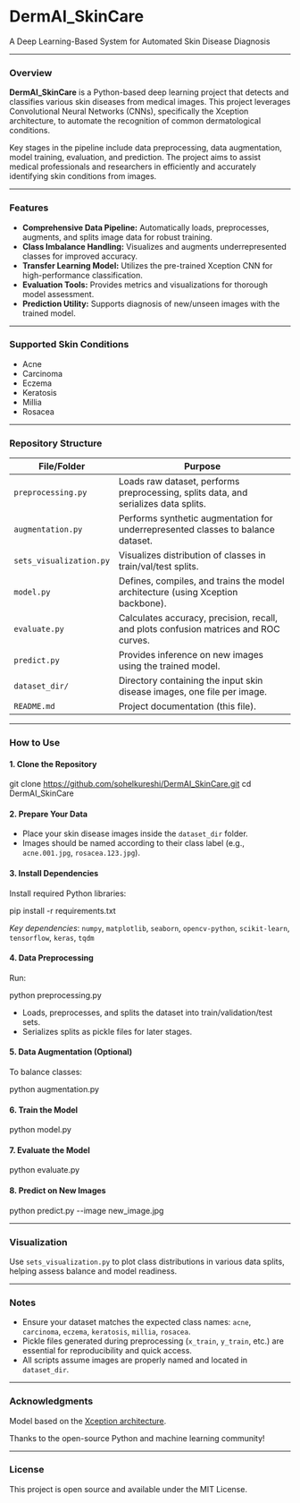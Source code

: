 # DermAI_SkinCare

A Deep Learning-Based System for Automated Skin Disease Diagnosis

---

### Overview

**DermAI_SkinCare** is a Python-based deep learning project that detects and classifies various skin diseases from medical images. This project leverages Convolutional Neural Networks (CNNs), specifically the Xception architecture, to automate the recognition of common dermatological conditions. 

Key stages in the pipeline include data preprocessing, data augmentation, model training, evaluation, and prediction. The project aims to assist medical professionals and researchers in efficiently and accurately identifying skin conditions from images.

---

### Features

- **Comprehensive Data Pipeline:** Automatically loads, preprocesses, augments, and splits image data for robust training.
- **Class Imbalance Handling:** Visualizes and augments underrepresented classes for improved accuracy.
- **Transfer Learning Model:** Utilizes the pre-trained Xception CNN for high-performance classification.
- **Evaluation Tools:** Provides metrics and visualizations for thorough model assessment.
- **Prediction Utility:** Supports diagnosis of new/unseen images with the trained model.

---

### Supported Skin Conditions

- Acne  
- Carcinoma  
- Eczema  
- Keratosis  
- Millia  
- Rosacea  

---

### Repository Structure

| File/Folder         | Purpose                                                                                 |
|---------------------|-----------------------------------------------------------------------------------------|
| `preprocessing.py`  | Loads raw dataset, performs preprocessing, splits data, and serializes data splits.     |
| `augmentation.py`   | Performs synthetic augmentation for underrepresented classes to balance dataset.        |
| `sets_visualization.py` | Visualizes distribution of classes in train/val/test splits.                         |
| `model.py`          | Defines, compiles, and trains the model architecture (using Xception backbone).          |
| `evaluate.py`       | Calculates accuracy, precision, recall, and plots confusion matrices and ROC curves.    |
| `predict.py`        | Provides inference on new images using the trained model.                               |
| `dataset_dir/`      | Directory containing the input skin disease images, one file per image.                 |
| `README.md`         | Project documentation (this file).                                                     |

---

### How to Use

#### 1. Clone the Repository

git clone https://github.com/sohelkureshi/DermAI_SkinCare.git
cd DermAI_SkinCare


#### 2. Prepare Your Data

- Place your skin disease images inside the `dataset_dir` folder.
- Images should be named according to their class label (e.g., `acne.001.jpg`, `rosacea.123.jpg`).

#### 3. Install Dependencies

Install required Python libraries:

pip install -r requirements.txt



_Key dependencies_: `numpy`, `matplotlib`, `seaborn`, `opencv-python`, `scikit-learn`, `tensorflow`, `keras`, `tqdm`

#### 4. Data Preprocessing

Run:

python preprocessing.py



- Loads, preprocesses, and splits the dataset into train/validation/test sets.
- Serializes splits as pickle files for later stages.

#### 5. Data Augmentation (Optional)

To balance classes:

python augmentation.py


#### 6. Train the Model

python model.py



#### 7. Evaluate the Model

python evaluate.py



#### 8. Predict on New Images

python predict.py --image new_image.jpg



---

### Visualization

Use `sets_visualization.py` to plot class distributions in various data splits, helping assess balance and model readiness.

---

### Notes

- Ensure your dataset matches the expected class names: `acne`, `carcinoma`, `eczema`, `keratosis`, `millia`, `rosacea`.
- Pickle files generated during preprocessing (`x_train`, `y_train`, etc.) are essential for reproducibility and quick access.
- All scripts assume images are properly named and located in `dataset_dir`.

---

### Acknowledgments

Model based on the [Xception architecture](https://arxiv.org/abs/1610.02357).

Thanks to the open-source Python and machine learning community!

---

### License

This project is open source and available under the MIT License.

